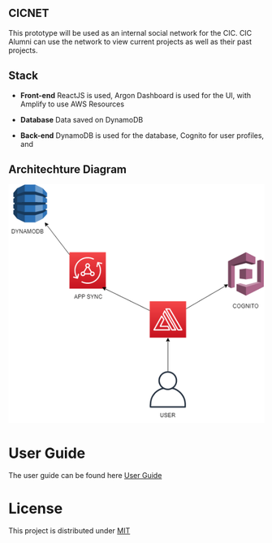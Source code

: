 ## CICNET

This prototype will be used as an internal social network for the CIC. CIC Alumni can use the network to view current projects as well as their past projects.

## Stack

* **Front-end** ReactJS is used, Argon Dashboard is used for the UI, with Amplify to use AWS Resources

* **Database** Data saved on DynamoDB

* **Back-end** DynamoDB is used for the database, Cognito for user profiles, and 

## Architechture Diagram

<img src= "./images/diagram.png">

# User Guide 
The user guide can be found here [User Guide](./docs/user_guide.md)

# License 
This project is distributed under [MIT](./LICENSE.md)


